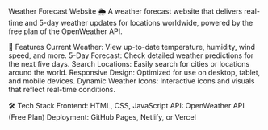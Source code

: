 Weather Forecast Website 🌦️
A weather forecast website that delivers real-time and 5-day weather updates for locations worldwide, powered by the free plan of the OpenWeather API.

🌟 Features
Current Weather: View up-to-date temperature, humidity, wind speed, and more.
5-Day Forecast: Check detailed weather predictions for the next five days.
Search Locations: Easily search for cities or locations around the world.
Responsive Design: Optimized for use on desktop, tablet, and mobile devices.
Dynamic Weather Icons: Interactive icons and visuals that reflect real-time conditions.

🛠️ Tech Stack
Frontend: HTML, CSS, JavaScript
API: OpenWeather API (Free Plan)
Deployment: GitHub Pages, Netlify, or Vercel
